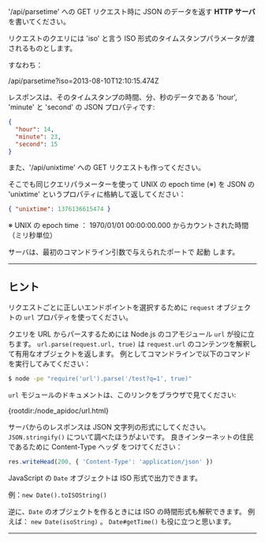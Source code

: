 '/api/parsetime' への GET リクエスト時に JSON のデータを返す **HTTP サーバ** を書いてください。

リクエストのクエリには 'iso' と言う ISO 形式のタイムスタンプパラメータが渡されるものとします。

すなわち：

  /api/parsetime?iso=2013-08-10T12:10:15.474Z

レスポンスは、そのタイムスタンプの時間、分、秒のデータである 'hour', 'minute' と 'second' の JSON プロパティです:

```json
{
  "hour": 14,
  "minute": 23,
  "second": 15
}
```

また、'/api/unixtime' への GET リクエストも作ってください。

そこでも同じクエリパラメーターを使って UNIX の epoch time (※) を JSON の 'unixtime' というプロパティに格納して返してください：

```json
{ "unixtime": 1376136615474 }
```

※ UNIX の epoch time ： 1970/01/01 00:00:00.000 からカウントされた時間（ミリ秒単位）

サーバは、最初のコマンドライン引数で与えられたポートで 起動 します。

----------------------------------------------------------------------
## ヒント

リクエストごとに正しいエンドポイントを選択するために `request` オブジェクトの `url` プロパティを使ってください。

クエリを URL からパースするためには Node.js のコアモジュール `url` が役に立ちます。
`url.parse(request.url, true)` は `request.url` のコンテンツを解釈して有用なオブジェクトを返します。
例としてコマンドラインで以下のコマンドを実行してみてください：

```sh
$ node -pe "require('url').parse('/test?q=1', true)"
```

`url` モジュールのドキュメントは、このリンクをブラウザで見てください:

  {rootdir:/node_apidoc/url.html}

サーバからのレスポンスは JSON 文字列の形式にしてください。`JSON.stringify()` について調べたほうがよいです。
良きインターネットの住民であるために Content-Type ヘッダ をつけてください：

```js
res.writeHead(200, { 'Content-Type': 'application/json' })
```

JavaScript の `Date` オブジェクトは ISO 形式で出力できます。

例：`new Date().toISOString()`

逆に、`Date` のオブジェクトを作るときには ISO の時間形式も解釈できます。
例えば： `new Date(isoString)` 。 `Date#getTime()` も役に立つと思います。

----------------------------------------------------------------------
